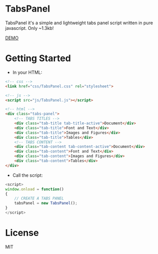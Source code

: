 # TabsPanel
TabsPanel it's a simple and lightweight tabs panel script written in pure javascript.
Only ~1.3kb!

[DEMO](https://yadobr.github.io/tabspanel/)

# Getting Started
 - In your HTML:
```html
<!-- css -->
<link href="css/TabsPanel.css" rel="stylesheet">

<!-- js -->
<script src="js/TabsPanel.js"></script>

<!-- html -->
<div class="tabs-panel">
	<!-- TABS TITLES -->
	<div class="tab-title tab-title-active">Document</div>
	<div class="tab-title">Font and Text</div>
	<div class="tab-title">Images and Figures</div>
	<div class="tab-title">Tables</div>
	<!-- TABS CONTENT -->
	<div class="tab-content tab-content-active">Document</div>
	<div class="tab-content">Font and Text</div>
	<div class="tab-content">Images and Figures</div>
	<div class="tab-content">Tables</div>
</div>
```
 - Call the script:
```js
<script>
window.onload = function()
{
	// CREATE A TABS PANEL
	tabsPanel = new TabsPanel();
}
</script>
```
# License
MIT
